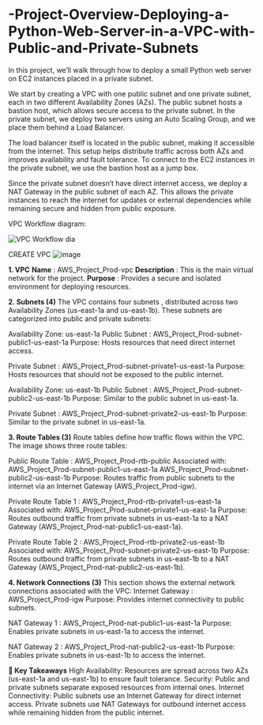 # -Project-Overview-Deploying-a-Python-Web-Server-in-a-VPC-with-Public-and-Private-Subnets
In this project, we’ll walk through how to deploy a small Python web server on EC2 instances placed in a private subnet.

We start by creating a VPC with one public subnet and one private subnet, each in two different Availability Zones (AZs). The public subnet hosts a bastion host, which allows secure access to the private subnet.
In the private subnet, we deploy two servers using an Auto Scaling Group, and we place them behind a Load Balancer. 

The load balancer itself is located in the public subnet, making it accessible from the internet. This setup helps distribute traffic across both AZs and improves availability and fault tolerance.
To connect to the EC2 instances in the private subnet, we use the bastion host as a jump box.

Since the private subnet doesn’t have direct internet access, we deploy a NAT Gateway in the public subnet of each AZ. This allows the private instances to reach the internet for updates or external dependencies while remaining secure and hidden from public exposure.

VPC Workflow diagram:

![VPC Workflow dia](https://github.com/user-attachments/assets/708164ab-6cc7-486e-af1c-3a40ee8765b0)


CREATE VPC
![image](https://github.com/user-attachments/assets/dfb1007b-2637-450a-a528-84738f302798)

**1. VPC**
**Name** : AWS_Project_Prod-vpc
**Description** : This is the main virtual network for the project.
**Purpose** : Provides a secure and isolated environment for deploying resources.

**2. Subnets (4)**
The VPC contains four subnets , distributed across two Availability Zones (us-east-1a and us-east-1b). These subnets are categorized into public and private subnets:

Availability Zone: us-east-1a
Public Subnet : AWS_Project_Prod-subnet-public1-us-east-1a
Purpose: Hosts resources that need direct internet access.

Private Subnet : AWS_Project_Prod-subnet-private1-us-east-1a
Purpose: Hosts resources that should not be exposed to the public internet.

Availability Zone: us-east-1b
Public Subnet : AWS_Project_Prod-subnet-public2-us-east-1b
Purpose: Similar to the public subnet in us-east-1a.

Private Subnet : AWS_Project_Prod-subnet-private2-us-east-1b
Purpose: Similar to the private subnet in us-east-1a.

**3. Route Tables (3)**
Route tables define how traffic flows within the VPC. The image shows three route tables:

Public Route Table : AWS_Project_Prod-rtb-public
Associated with:
AWS_Project_Prod-subnet-public1-us-east-1a
AWS_Project_Prod-subnet-public2-us-east-1b
Purpose: Routes traffic from public subnets to the internet via an Internet Gateway (AWS_Project_Prod-igw).

Private Route Table 1 : AWS_Project_Prod-rtb-private1-us-east-1a
Associated with:
AWS_Project_Prod-subnet-private1-us-east-1a
Purpose: Routes outbound traffic from private subnets in us-east-1a to a NAT Gateway (AWS_Project_Prod-nat-public1-us-east-1a).

Private Route Table 2 : AWS_Project_Prod-rtb-private2-us-east-1b
Associated with:
AWS_Project_Prod-subnet-private2-us-east-1b
Purpose: Routes outbound traffic from private subnets in us-east-1b to a NAT Gateway (AWS_Project_Prod-nat-public2-us-east-1b).

**4. Network Connections (3)**
This section shows the external network connections associated with the VPC:
Internet Gateway : AWS_Project_Prod-igw
Purpose: Provides internet connectivity to public subnets.

NAT Gateway 1 : AWS_Project_Prod-nat-public1-us-east-1a
Purpose: Enables private subnets in us-east-1a to access the internet.

NAT Gateway 2 : AWS_Project_Prod-nat-public2-us-east-1b
Purpose: Enables private subnets in us-east-1b to access the internet.

**🏁 Key Takeaways**
High Availability: Resources are spread across two AZs (us-east-1a and us-east-1b) to ensure fault tolerance.
Security: Public and private subnets separate exposed resources from internal ones.
Internet Connectivity: Public subnets use an Internet Gateway for direct internet access. Private subnets use NAT Gateways for outbound internet access while remaining hidden from the public internet.








